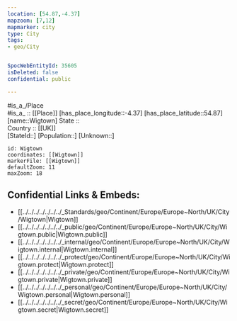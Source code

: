 ```yaml
---
location: [54.87,-4.37] 
mapzoom: [7,12] 
mapmarker: city 
type: City
tags:
- geo/City


SpocWebEntityId: 35605
isDeleted: false
confidential: public

---
```

#is_a_/Place  
#is_a_ :: [[Place]] 
[has_place_longitude::-4.37] 
[has_place_latitude::54.87] 
[name::Wigtown] 
State ::  
Country :: [[UK]]  
[StateId::] 
[Population::] 
[Unknown::] 


```leaflet
id: Wigtown
coordinates: [[Wigtown]] 
markerFile: [[Wigtown]] 
defaultZoom: 11 
maxZoom: 18
```


## Confidential Links & Embeds: 
- [[../../../../../../../_Standards/geo/Continent/Europe/Europe~North/UK/City/Wigtown|Wigtown]] 
- [[../../../../../../../_public/geo/Continent/Europe/Europe~North/UK/City/Wigtown.public|Wigtown.public]] 
- [[../../../../../../../_internal/geo/Continent/Europe/Europe~North/UK/City/Wigtown.internal|Wigtown.internal]] 
- [[../../../../../../../_protect/geo/Continent/Europe/Europe~North/UK/City/Wigtown.protect|Wigtown.protect]] 
- [[../../../../../../../_private/geo/Continent/Europe/Europe~North/UK/City/Wigtown.private|Wigtown.private]] 
- [[../../../../../../../_personal/geo/Continent/Europe/Europe~North/UK/City/Wigtown.personal|Wigtown.personal]] 
- [[../../../../../../../_secret/geo/Continent/Europe/Europe~North/UK/City/Wigtown.secret|Wigtown.secret]] 
